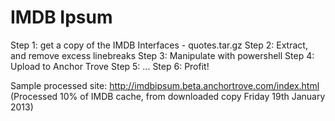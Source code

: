 IMDB Ipsum
==========

Step 1: get a copy of the IMDB Interfaces - quotes.tar.gz
Step 2: Extract, and remove excess linebreaks
Step 3: Manipulate with powershell
Step 4: Upload to Anchor Trove
Step 5: ...
Step 6: Profit!

Sample processed site: http://imdbipsum.beta.anchortrove.com/index.html
(Processed 10% of IMDB cache, from downloaded copy Friday 19th January 2013)

